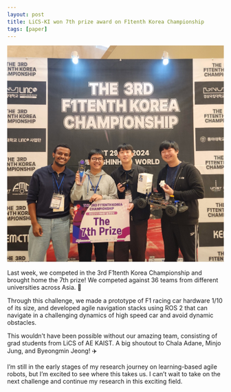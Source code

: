 ```yaml
---
layout: post
title: LiCS-KI won 7th prize award on F1tenth Korea Championship
tags: [paper]
---
```


![F1tenth](/assets/images/f1tenth-lics-ki.jpeg)

Last week, we competed in the 3rd F1tenth Korea Championship and brought home the 7th prize! We competed against 36 teams from different universities across Asia. 🙌

Through this challenge, we made a prototype of F1 racing car hardware 1/10 of its size, and developed agile navigation stacks using ROS 2 that can navigate in a challenging dynamics of high speed car and avoid dynamic obstacles.

This wouldn’t have been possible without our amazing team, consisting of grad students from LiCS of AE KAIST. A big shoutout to Chala Adane, Minjo Jung, and Byeongmin Jeong! ✈️

I’m still in the early stages of my research journey on learning-based agile robots, but I’m excited to see where this takes us. I can’t wait to take on the next challenge and continue my research in this exciting field.